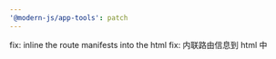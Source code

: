```yaml
---
'@modern-js/app-tools': patch
---
```


fix: inline the route manifests into the html
fix: 内联路由信息到 html 中
